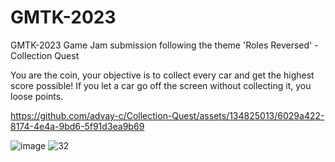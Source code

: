 # GMTK-2023
GMTK-2023 Game Jam submission following the theme 'Roles Reversed' - Collection Quest

You are the coin, your objective is to collect every car and get the highest score possible! If you let a car go off the screen without collecting it, you loose points.


https://github.com/advay-c/Collection-Quest/assets/134825013/6029a422-8174-4e4a-9bd6-5f91d3ea9b69

![image](https://github.com/advay-c/GMTK-2023/assets/134825013/db4d1724-7910-45be-96ee-a3d95585d867)
![32](https://github.com/advay-c/GMTK-2023/assets/134825013/3c1307d8-a5b3-4c1a-ba9d-7efa17b0f564)


